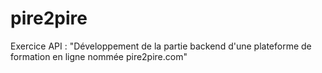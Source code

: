 # pire2pire
Exercice API : "Développement de la partie backend d'une plateforme de formation en ligne nommée pire2pire.com"
